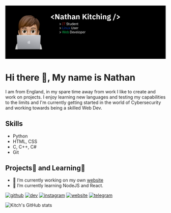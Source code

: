 ![](banner.png)

# Hi there 👋, My name is Nathan
I am from England, in my spare time away from work I like to create and work on projects. I enjoy learning new languages and testing my capabilities to the limits and I'm currently getting started in the world of Cybersecurity and working towards being a skilled Web Dev.

## Skills
- Python
- HTML, CSS
- C, C++, C#
- Git

## Projects🔭 and Learning🌱

- 🔭 I’m currently working on my own [website](https://nkitch.com) 
- 🌱 I’m currently learning NodeJS and React.


[<img src='https://cdn.jsdelivr.net/npm/simple-icons@8.8.0/icons/github.svg' alt='github' height='40'>](https://github.com/kitchvx)  [<img src='https://cdn.jsdelivr.net/npm/simple-icons@8.8.0/icons/devdotto.svg' alt='dev' height='40'>](https://dev.to/kitchvx)    [<img src='https://cdn.jsdelivr.net/npm/simple-icons@8.8.0/icons/instagram.svg' alt='instagram' height='40'>](https://www.instagram.com/kitchh/)  [<img src='https://cdn.jsdelivr.net/npm/simple-icons@8.8.0/icons/icloud.svg' alt='website' height='40'>](https://nkitch.com)  [<img src='https://cdn.jsdelivr.net/npm/simple-icons@8.8.0/icons/telegram.svg' alt='telegram' height='40'>](t.me/Kitchvx)  


![Kitch's GitHub stats](https://github-readme-stats.vercel.app/api?username=kitchvx&show_icons=true&theme=dark)
